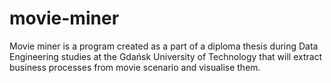 # movie-miner
Movie miner is a program created as a part of a diploma thesis during Data Engineering studies at the Gdańsk University of Technology that will extract business processes from movie scenario and visualise them. 
